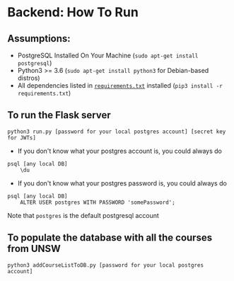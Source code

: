 # Backend: How To Run

## Assumptions:
* PostgreSQL Installed On Your Machine (`sudo apt-get install postgresql`)
* Python3 >= 3.6 (`sudo apt-get install python3` for Debian-based distros)
* All dependencies listed in [`requirements.txt`](requirements.txt) installed (`pip3 install -r requirements.txt`)

## To run the Flask server
```
python3 run.py [password for your local postgres account] [secret key for JWTs]
```
* If you don't know what your postgres account is, you could always do
```
psql [any local DB]
    \du
```
* If you don't know what your postgres password is, you could always do
```
psql [any local DB]
    ALTER USER postgres WITH PASSWORD 'somePassword';
```
Note that `postgres` is the default postgresql account

## To populate the database with all the courses from UNSW
```
python3 addCourseListToDB.py [password for your local postgres account]
```
